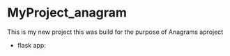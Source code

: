 # MyProject_anagram
This is my new project 
this was build for the purpose of Anagrams aproject 
- flask app: 
